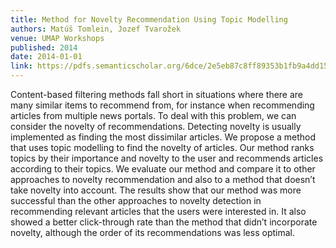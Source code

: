 ```yaml
---
title: Method for Novelty Recommendation Using Topic Modelling
authors: Matúš Tomlein, Jozef Tvarožek
venue: UMAP Workshops
published: 2014
date: 2014-01-01
link: https://pdfs.semanticscholar.org/6dce/2e5eb87c8ff89353b1fb9a4dd1534d9aa878.pdf
---
```


Content-based filtering methods fall short in situations where there are many similar items to recommend from, for instance when recommending articles from multiple news portals. To deal with this problem, we can consider the novelty of recommendations. Detecting novelty is usually implemented as finding the most dissimilar articles. We propose a method that uses topic modelling to find the novelty of articles. Our method ranks topics by their importance and novelty to the user and recommends articles according to their topics. We evaluate our method and compare it to other approaches to novelty recommendation and also to a method that doesn’t take novelty into account. The results show that our method was more successful than the other approaches to novelty detection in recommending relevant articles that the users were interested in. It also showed a better click-through rate than the method that didn’t incorporate novelty, although the order of its recommendations was less optimal.
